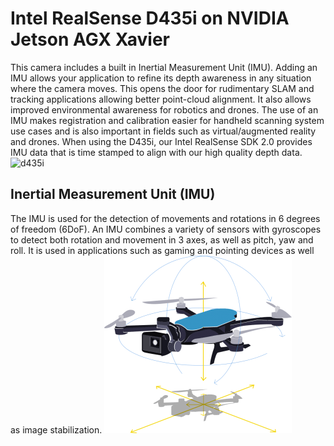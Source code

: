 # Intel RealSense D435i on NVIDIA Jetson AGX Xavier

This camera includes a built in Inertial Measurement Unit (IMU). Adding an IMU allows your application to refine its depth awareness in any situation where the camera moves. This opens the door for rudimentary SLAM and tracking applications allowing better point-cloud alignment. It also allows improved environmental awareness for robotics and drones. The use of an IMU makes registration and calibration easier for handheld scanning system use cases and is also important in fields such as virtual/augmented reality and drones. When using the D435i, our Intel RealSense SDK 2.0 provides IMU data that is time stamped to align with our high quality depth data.</br>
![d435i](htps://github.com/syedmohiuddinzia/JetsonXavierAGX-H01Kit/blob/main/3-RealSenseD435i/d435i.jpg)

## Inertial Measurement Unit (IMU)
The IMU is used for the detection of movements and rotations in 6 degrees of freedom (6DoF). An IMU combines a variety of sensors with gyroscopes to detect both rotation and movement in 3 axes, as well as pitch, yaw and roll. It is used in applications such as gaming and pointing devices as well as image stabilization.
![IMU](https://github.com/syedmohiuddinzia/JetsonXavierAGX-H01Kit/blob/main/3-RealSenseD435i/imu.png)
